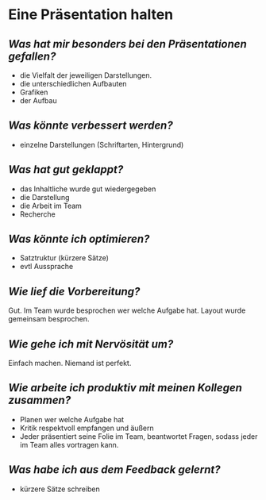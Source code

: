 # **Eine Präsentation halten**

## ***Was hat mir besonders bei den Präsentationen gefallen?***
- die Vielfalt der jeweiligen Darstellungen.
- die unterschiedlichen Aufbauten
- Grafiken
- der Aufbau

## ***Was könnte verbessert werden?***
- einzelne Darstellungen (Schriftarten, Hintergrund)

## ***Was hat gut geklappt?***
- das Inhaltliche wurde gut wiedergegeben
- die Darstellung
- die Arbeit im Team
- Recherche

## ***Was könnte ich optimieren?***
- Satztruktur (kürzere Sätze)
- evtl Aussprache

## ***Wie lief die Vorbereitung?***
Gut. Im Team wurde besprochen wer welche Aufgabe hat. Layout wurde gemeinsam besprochen.

## ***Wie gehe ich mit Nervösität um?***
Einfach machen. Niemand ist perfekt. 

## ***Wie arbeite ich produktiv mit meinen Kollegen zusammen?***
- Planen wer welche Aufgabe hat
- Kritik respektvoll empfangen und äußern 
- Jeder präsentiert seine Folie im Team, beantwortet Fragen, sodass jeder im Team alles vortragen kann. 

## ***Was habe ich aus dem Feedback gelernt?***
- kürzere Sätze schreiben


